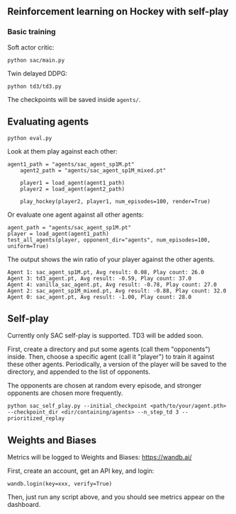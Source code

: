 ## Reinforcement learning on Hockey with self-play

### Basic training

Soft actor critic:
```
python sac/main.py
```
Twin delayed DDPG:
```
python td3/td3.py
```

The checkpoints will be saved inside `agents/`.

## Evaluating agents

```
python eval.py
```

Look at them play against each other:

```
agent1_path = "agents/sac_agent_sp1M.pt"
    agent2_path = "agents/sac_agent_sp1M_mixed.pt"

    player1 = load_agent(agent1_path)
    player2 = load_agent(agent2_path)

    play_hockey(player2, player1, num_episodes=100, render=True)
```

Or evaluate one agent against all other agents:

```
agent_path = "agents/sac_agent_sp1M.pt"
player = load_agent(agent1_path)
test_all_agents(player, opponent_dir="agents", num_episodes=100, uniform=True)
```

The output shows the win ratio of your player against the other agents.

```
Agent 1: sac_agent_sp1M.pt, Avg result: 0.08, Play count: 26.0
Agent 3: td3_agent.pt, Avg result: -0.59, Play count: 37.0
Agent 4: vanilla_sac_agent.pt, Avg result: -0.78, Play count: 27.0
Agent 2: sac_agent_sp1M_mixed.pt, Avg result: -0.88, Play count: 32.0
Agent 0: sac_agent.pt, Avg result: -1.00, Play count: 28.0
```

## Self-play

Currently only SAC self-play is supported. TD3 will be added soon.

First, create a directory and put some agents (call them "opponents") inside. Then, choose a specific agent (call it "player") to train it against these other agents. Periodically, a version of the player will be saved to the directory, and appended to the list of opponents.

The opponents are chosen at random every episode, and stronger opponents are chosen more frequently.

```
python sac_self_play.py --initial_checkpoint <path/to/your/agent.pth> --checkpoint_dir <dir/containing/agents> --n_step_td 3 --prioritized_replay
```

## Weights and Biases

Metrics will be logged to Weights and Biases: https://wandb.ai/

First, create an account, get an API key, and login:

```
wandb.login(key=xxx, verify=True)
```

Then, just run any script above, and you should see metrics appear on the dashboard.